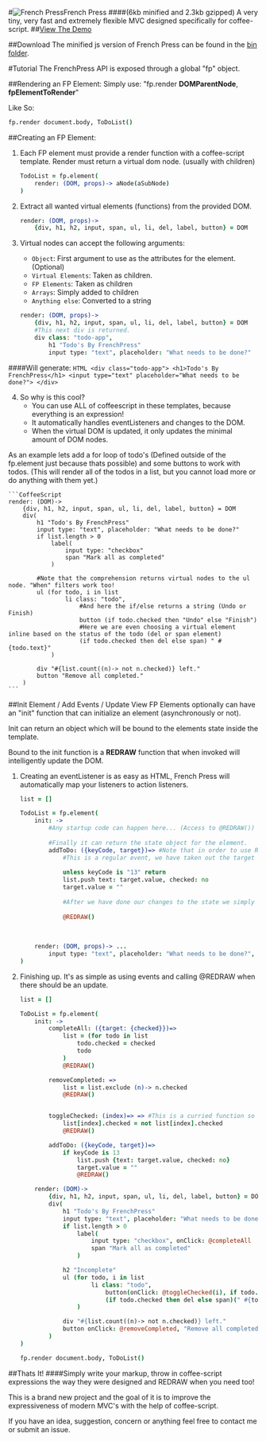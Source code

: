 #![French Press](http://dylanpiercey.com/img/fp.png)French Press 
####(6kb minified and 2.3kb gzipped)
A very tiny, very fast and extremely flexible MVC designed specifically for coffee-script.
##[View The Demo](https://github.com/DylanPiercey/FPMusic)

##Download
The minified js version of French Press can be found in the [bin folder](https://github.com/DylanPiercey/FrenchPress/blob/master/bin/frenchpress.min.js).

#Tutorial
The FrenchPress API is exposed through a global "fp" object.

##Rendering an FP Element:
Simply use: "fp.render **DOMParentNode**, **fpElementToRender**"

Like So:

```CoffeeScript
fp.render document.body, ToDoList()
```

##Creating an FP Element:

1. Each FP element must provide a render function with a coffee-script template.
Render must return a virtual dom node. (usually with children)
    ```CoffeeScript
    TodoList = fp.element(
        render: (DOM, props)-> aNode(aSubNode)
    )
    ```

2. Extract all wanted virtual elements (functions) from the provided DOM.
    ```CoffeeScript
    render: (DOM, props)->
        {div, h1, h2, input, span, ul, li, del, label, button} = DOM
    ```
        
3. Virtual nodes can accept the following arguments:
    + `Object`: First argument to use as the attributes for the element. (Optional)
    + `Virtual Elements`: Taken as children.
    + `FP Elements`: Taken as children
    + `Arrays`: Simply added to children
    + `Anything else`: Converted to a string 
    ```CoffeeScript
    render: (DOM, props)->
        {div, h1, h2, input, span, ul, li, del, label, button} = DOM
        #This next div is returned.
        div class: "todo-app",
            h1 "Todo's By FrenchPress" 
            input type: "text", placeholder: "What needs to be done?"
    ```
####Will generate:
    ```HTML
    <div class="todo-app">
        <h1>Todo's By FrenchPress</h1>
        <input type="text" placeholder="What needs to be done?">
    </div>
    ```
        
4. So why is this cool?
    + You can use ALL of coffeescript in these templates, because everything is an expression!
    + It automatically handles eventListeners and changes to the DOM.
    + When the virtual DOM is updated, it only updates the minimal amount of DOM nodes.
    
As an example lets add a for loop of todo's (Defined outside of the fp.element just because thats possible) and some buttons to work with todos. (This will render all of the todos in a list, but you cannot load more or do anything with them yet.)

    ```CoffeeScript
    render: (DOM)->
        {div, h1, h2, input, span, ul, li, del, label, button} = DOM
        div(
            h1 "Todo's By FrenchPress"
            input type: "text", placeholder: "What needs to be done?"
            if list.length > 0
                label(
                    input type: "checkbox"
                    span "Mark all as completed"
                )
    
            #Note that the comprehension returns virtual nodes to the ul node. "When" filters work too!
            ul (for todo, i in list
                    li class: "todo",
                        #And here the if/else returns a string (Undo or Finish)
                        button (if todo.checked then "Undo" else "Finish")
                        #Here we are even choosing a virtual element inline based on the status of the todo (del or span element)
                        (if todo.checked then del else span) " #{todo.text}"
                )
    
            div "#{list.count((n)-> not n.checked)} left."
            button "Remove all completed."
        )
    ```

##Init Element / Add Events / Update View
FP Elements optionally can have an "init" function that can initialize an element (asynchronously or not).

Init can return an object which will be bound to the elements state inside the template.

Bound to the init function is a **REDRAW** function that when invoked will intelligently update the DOM.

1. Creating an eventListener is as easy as HTML, French Press will automatically map your listeners to action listeners.
    ```CoffeeScript
    list = []
    
    TodoList = fp.element(
        init: ->
            #Any startup code can happen here... (Access to @REDRAW())
            
            #Finally it can return the state object for the element.
            addToDo: ({keyCode, target})=> #Note that in order to use REDRAW we must bind with fat arrow.
                #This is a regular event, we have taken out the target element to get the value, as well as the keycode.
                
                unless keyCode is "13" return
                list.push text: target.value, checked: no
                target.value = ""
                
                #After we have done our changes to the state we simply call @REDRAW() to fix the updated elements.
                
                @REDRAW()
            
        
        
        render: (DOM, props)-> ...
            input type: "text", placeholder: "What needs to be done?", *onKeyUp*: @addToDo
    )
    ```
    
2. Finishing up.
It's as simple as using events and calling @REDRAW when there should be an update.
    ```CoffeeScript
    list = []
    
    ToDoList = fp.element(
        init: ->
            completeAll: ({target: {checked}})=>
                list = (for todo in list
                    todo.checked = checked
                    todo
                )
                @REDRAW()
    
            removeCompleted: =>
                list = list.exclude (n)-> n.checked
                @REDRAW()
    
    
            toggleChecked: (index)=> => #This is a curried function so that I can pass in some state to the event listener, extremely useful.
                list[index].checked = not list[index].checked
                @REDRAW()
    
            addToDo: ({keyCode, target})=>
                if keyCode is 13
                    list.push {text: target.value, checked: no}
                    target.value = ""
                    @REDRAW()
    
        render: (DOM)->
            {div, h1, h2, input, span, ul, li, del, label, button} = DOM
            div(
                h1 "Todo's By FrenchPress"
                input type: "text", placeholder: "What needs to be done?", onKeyDown: @addToDo
                if list.length > 0
                    label(
                        input type: "checkbox", onClick: @completeAll
                        span "Mark all as completed"
                    )
    
                h2 "Incomplete"
                ul (for todo, i in list
                        li class: "todo",
                            button(onClick: @toggleChecked(i), if todo.checked then "Undo" else "Finish")
                            (if todo.checked then del else span)(" #{todo.text}")
                    )
    
                div "#{list.count((n)-> not n.checked)} left."
                button onClick: @removeCompleted, "Remove all completed."
            )
    )
    
    fp.render document.body, ToDoList()
    ```

##Thats It!
####Simply write your markup, throw in coffee-script expressions the way they were designed and REDRAW when you need too!

This is a brand new project and the goal of it is to improve the expressiveness of modern MVC's with the help of coffee-script.

If you have an idea, suggestion, concern or anything feel free to contact me or submit an issue.
